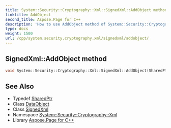 ```yaml
---
title: System::Security::Cryptography::Xml::SignedXml::AddObject method
linktitle: AddObject
second_title: Aspose.Page for C++
description: 'How to use AddObject method of System::Security::Cryptography::Xml::SignedXml class in C++.'
type: docs
weight: 1500
url: /cpp/system.security.cryptography.xml/signedxml/addobject/
---
```

## SignedXml::AddObject method




```cpp
void System::Security::Cryptography::Xml::SignedXml::AddObject(SharedPtr<DataObject> dataObject)
```

## See Also

* Typedef [SharedPtr](../../../system/sharedptr/)
* Class [DataObject](../../dataobject/)
* Class [SignedXml](../)
* Namespace [System::Security::Cryptography::Xml](../../)
* Library [Aspose.Page for C++](../../../)
